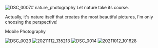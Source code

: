 ![DSC_0007](https://github.com/NikitaKhuspe1729/nature_photography/assets/125488086/aaea848b-e85d-4f06-bc52-c036540cabdb)# nature_photography
Let nature take its course.

Actually, it's nature itself that creates the most beautiful pictures, I'm only choosing the perspective!

Mobile Photography


![DSC_0023](https://github.com/NikitaKhuspe1729/nature_photography/assets/125488086/0b0a92b1-22ef-4508-834c-866e26e57c33)
![20211112_135213](https://github.com/NikitaKhuspe1729/nature_photography/assets/125488086/ad8557f2-9a97-4c10-9ee7-30f66436eeec)
![DSC_0014](https://github.com/NikitaKhuspe1729/nature_photography/assets/125488086/5a186597-bb5b-41bc-87fa-8346b48062bd)
![20211012_101628](https://github.com/NikitaKhuspe1729/nature_photography/assets/125488086/d63ec7f2-f178-41e6-9600-f4131b9f6648)
